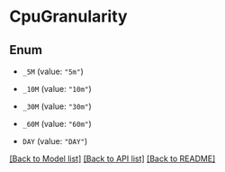 # CpuGranularity

## Enum


* `_5M` (value: `"5m"`)

* `_10M` (value: `"10m"`)

* `_30M` (value: `"30m"`)

* `_60M` (value: `"60m"`)

* `DAY` (value: `"DAY"`)


[[Back to Model list]](../README.md#documentation-for-models) [[Back to API list]](../README.md#documentation-for-api-endpoints) [[Back to README]](../README.md)


